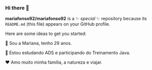 ### Hi there 👋

**mariafonso92/mariafonso92** is a ✨ _special_ ✨ repository because its `README.md` (this file) appears on your GitHub profile.

Here are some ideas to get you started:

:information_desk_person:  Sou a Mariana, tenho 29 anos.

:book: Estou estudando ADS e participando do Treinamento Java.

 :hearts: Amo muito minha família, a natureza e viajar. 